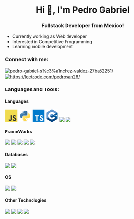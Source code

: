 <head>
  <link rel="stylesheet" type='text/css' href="https://cdn.jsdelivr.net/gh/devicons/devicon@latest/devicon.min.css" />

</head>

<h1 align="center">Hi 👋, I'm Pedro Gabriel</h1>
<h3 align="center">Fullstack Developer from Mexico!</h3>

- Currently working as Web developer
- Interested in Competitive Programming
- Learning mobile development


<h3 align="left">Connect with me: </h3>
<p align="left">
<a href="https://linkedin.com/in/pedro-gabriel-s%c3%a1nchez-valdez-27ba52251/" target="blank"><img align="center" src="https://raw.githubusercontent.com/rahuldkjain/github-profile-readme-generator/master/src/images/icons/Social/linked-in-alt.svg" alt="pedro-gabriel-s%c3%a1nchez-valdez-27ba52251/" height="30" width="40" /></a>
<a href="https://www.leetcode.com/https://leetcode.com/pedrosan26/" target="blank"><img align="center" src="https://raw.githubusercontent.com/rahuldkjain/github-profile-readme-generator/master/src/images/icons/Social/leet-code.svg" alt="https://leetcode.com/pedrosan26/" height="30" width="40" /></a>
</p>

<h3 align="left">Languages and Tools:</h3>


<h4> Languages </h4>

<img src="https://raw.githubusercontent.com/devicons/devicon/master/icons/javascript/javascript-original.svg" alt="javascript" width="40" height="40" style="max-width: 100%;">
<img src="https://raw.githubusercontent.com/devicons/devicon/master/icons/python/python-original.svg" alt="python" width="40" height="40" style="max-width: 100%;">
<img src="https://raw.githubusercontent.com/devicons/devicon/master/icons/typescript/typescript-original.svg" alt="typescript" width="40" height="40" style="max-width: 100%;">
<img src="https://raw.githubusercontent.com/devicons/devicon/master/icons/cplusplus/cplusplus-original.svg" alt="cplusplus" width="40" height="40" style="max-width: 100%;">
<img src="https://cdn.jsdelivr.net/gh/devicons/devicon@latest/icons/kotlin/kotlin-original.svg" />
<img src="https://cdn.jsdelivr.net/gh/devicons/devicon@latest/icons/swift/swift-original.svg" />


<h4> FrameWorks </h4>

<img src="https://cdn.jsdelivr.net/gh/devicons/devicon@latest/icons/react/react-original.svg" />
<img src="https://cdn.jsdelivr.net/gh/devicons/devicon@latest/icons/express/express-original.svg" />
<img src="https://cdn.jsdelivr.net/gh/devicons/devicon@latest/icons/angularjs/angularjs-original.svg" />
<img src="https://cdn.jsdelivr.net/gh/devicons/devicon@latest/icons/nodejs/nodejs-original-wordmark.svg" />
<img src="https://cdn.jsdelivr.net/gh/devicons/devicon@latest/icons/flask/flask-original.svg" />



<h4> Databases </h4>

 <img src="https://cdn.jsdelivr.net/gh/devicons/devicon@latest/icons/mysql/mysql-original.svg" />
 <img src="https://cdn.jsdelivr.net/gh/devicons/devicon@latest/icons/mongodb/mongodb-original-wordmark.svg" />
          

<h4>OS</h4>


<img src="https://cdn.jsdelivr.net/gh/devicons/devicon@latest/icons/windows11/windows11-original.svg" />
<img src="https://cdn.jsdelivr.net/gh/devicons/devicon@latest/icons/ubuntu/ubuntu-original-wordmark.svg" />



<h4>Other Technologies</h4>

<img src="https://cdn.jsdelivr.net/gh/devicons/devicon@latest/icons/ubuntu/ubuntu-original-wordmark.svg" />
<img src="https://cdn.jsdelivr.net/gh/devicons/devicon@latest/icons/git/git-original.svg" />
<img src="https://cdn.jsdelivr.net/gh/devicons/devicon@latest/icons/docker/docker-original.svg" />
<img src="https://cdn.jsdelivr.net/gh/devicons/devicon@latest/icons/amazonwebservices/amazonwebservices-original-wordmark.svg" />

